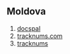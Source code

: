 ## Moldova

1. [docspal](http://www.startupranking.com/docspal)
2. [tracknums.com](http://www.startupranking.com/tracknums-com)
3. [tracknums](http://www.startupranking.com/tracknums)

